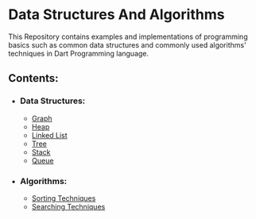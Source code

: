 # Data Structures And Algorithms

This Repository contains examples and implementations of programming basics such as common data structures and commonly used algorithms' techniques in Dart Programming language.

## Contents:
* ### Data Structures:
  - [Graph](https://github.com/alaa-shahin/data-structures-and-algorithms/tree/master/Graph)
  - [Heap](https://github.com/alaa-shahin/data-structures-and-algorithms/tree/master/Heap)
  - [Linked List](https://github.com/alaa-shahin/data-structures-and-algorithms/tree/master/Linked%20List)
  - [Tree](https://github.com/alaa-shahin/data-structures-and-algorithms/tree/master/Tree)
  - [Stack](https://github.com/alaa-shahin/data-structures-and-algorithms/blob/master/Stack.dart)
  - [Queue](https://github.com/alaa-shahin/data-structures-and-algorithms/blob/master/Queue.dart)
* ### Algorithms:
  - [Sorting Techniques](https://github.com/alaa-shahin/data-structures-and-algorithms/tree/master/sorting%20Techniques)
  - [Searching Techniques](https://github.com/alaa-shahin/data-structures-and-algorithms/tree/master/searching%20Techniques)